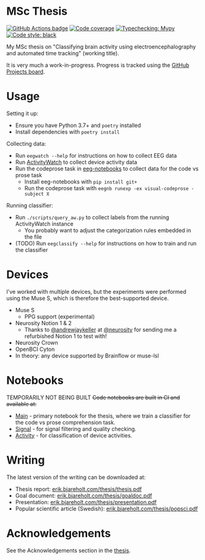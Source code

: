 MSc Thesis
==========

[![GitHub Actions badge](https://github.com/ErikBjare/thesis/workflows/Test/badge.svg)](https://github.com/ErikBjare/thesis/actions)
[![Code coverage](https://codecov.io/gh/ErikBjare/thesis/branch/master/graph/badge.svg)](https://codecov.io/gh/ErikBjare/thesis)
[![Typechecking: Mypy](http://www.mypy-lang.org/static/mypy_badge.svg)](http://mypy-lang.org/)
[![Code style: black](https://img.shields.io/badge/code%20style-black-000000.svg)](https://github.com/psf/black)

My MSc thesis on "Classifying brain activity using electroencephalography and automated time tracking" (working title).

It is very much a work-in-progress. Progress is tracked using the [GitHub Projects board](https://github.com/ErikBjare/thesis/projects/1).

# Usage

Setting it up:

 - Ensure you have Python 3.7+ and `poetry` installed
 - Install dependencies with `poetry install`

Collecting data:

 - Run `eegwatch --help` for instructions on how to collect EEG data
 - Run [ActivityWatch](https://activitywatch.net) to collect device activity data
 - Run the codeprose task in [eeg-notebooks][eegnb] to collect data for the code vs prose task
     - Install eeg-notebooks with `pip install git+`
     - Run the codeprose task with `eegnb runexp -ex visual-codeprose -subject X`

Running classifier:

 - Run `./scripts/query_aw.py` to collect labels from the running ActivityWatch instance
   - You probably want to adjust the categorization rules embedded in the file
 - (TODO) Run `eegclassify --help` for instructions on how to train and run the classifier

# Devices

I've worked with multiple devices, but the experiments were performed using the Muse S, which is therefore the best-supported device.

 - Muse S 
   - PPG support (experimental)
 - Neurosity Notion 1 & 2
   - Thanks to [@andrewjaykeller](https://github.com/andrewjaykeller) at [@neurosity](https://github.com/neurosity) for sending me a refurbished Notion 1 to test with!
 - Neurosity Crown
 - OpenBCI Cyton
 - In theory: any device supported by Brainflow or muse-lsl

# Notebooks

TEMPORARILY NOT BEING BUILT ~~Code notebooks are built in CI and available at:~~

 - [Main][nbmain] - primary notebook for the thesis, where we train a classifier for the code vs prose comprehension task.
 - [Signal][nbsignal] - for signal filtering and quality checking.
 - [Activity][nbactivity] - for classification of device activities.

[nbmain]:       https://erik.bjareholt.com/thesis/Main.html
[nbsignal]:     https://erik.bjareholt.com/thesis/Signal.html
[nbactivity]:   https://erik.bjareholt.com/thesis/Activity.html

# Writing

The latest version of the writing can be downloaded at:

 - Thesis report: [erik.bjareholt.com/thesis/thesis.pdf][thesis]
 - Goal document: [erik.bjareholt.com/thesis/goaldoc.pdf][goaldoc]
 - Presentation: [erik.bjareholt.com/thesis/presentation.pdf][presentation]
 - Popular scientific article (Swedish): [erik.bjareholt.com/thesis/popsci.pdf][popsci]

# Acknowledgements

See the Acknowledgements section in the [thesis][thesis].

[thesis]: https://erik.bjareholt.com/thesis/thesis.pdf
[goaldoc]: https://erik.bjareholt.com/thesis/goaldocument.pdf
[presentation]: https://erik.bjareholt.com/thesis/presentation.pdf
[popsci]: https://erik.bjareholt.com/thesis/popsci.pdf
[eegnb]: https://github.com/NeuroTechX/eeg-notebooks
